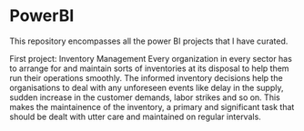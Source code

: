 # PowerBI
This repository encompasses all the power BI projects that I have curated. 

First project: Inventory Management
Every organization in every sector has to arrange for and maintain sorts of inventories at its disposal to help them run their operations smoothly. The informed inventory decisions help the organisations to deal with any unforeseen events like delay in the supply, sudden increase in the customer demands, labor strikes and so on. This makes the maintainence of the inventory, a primary and significant task that should be dealt with utter care and maintained on regular intervals.
